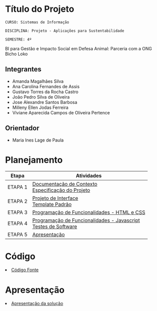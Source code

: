 # Título do Projeto

`CURSO: Sistemas de Informação`

`DISCIPLINA: Projeto - Aplicações para Sustentabilidade`

`SEMESTRE: 4º`

BI para Gestão e Impacto Social em Defesa Animal: Parceria com a ONG Bicho Loko

## Integrantes

- Amanda Magalhães Silva
- Ana Carolina Fernandes de Assis
- Gustavo Torres da Rocha Castro
- João Pedro Silva de Oliveira
- Jose Alexandre Santos Barbosa
- Milleny Ellen Jodas Ferreira
- Viviane Aparecida Campos de Oliveira Pertence

## Orientador

- Maria Ines Lage de Paula

# Planejamento

|  Etapa  | Atividades                                                                                                   |
| :-----: | ------------------------------------------------------------------------------------------------------------ |
| ETAPA 1 | [Documentação de Contexto](docs/context.md) <br> [Especificação do Projeto](docs/especification.md)          |
| ETAPA 2 | [Projeto de Interface](docs/interface.md) <br> [Template Padrão](docs/template.md)                           |
| ETAPA 3 | [Programação de Funcionalidades - HTML e CSS](docs/development.md)                                           |
| ETAPA 4 | [Programação de Funcionalidades - Javascript](docs/development.md) <br> [Testes de Software ](docs/tests.md) |
| ETAPA 5 | [Apresentação](presentation/README.md)                                                                       |

# Código

<li><a href="src/README.md"> Código Fonte</a></li>

# Apresentação

<li><a href="presentation/README.md"> Apresentação da solução</a></li>
